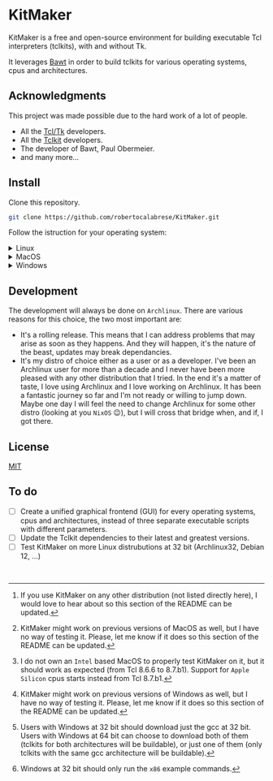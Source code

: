 # KitMaker

KitMaker is a free and open-source environment for building executable Tcl interpreters (tclkits), with and without Tk.

It leverages [Bawt](https://www.tcl3d.org/bawt/index.html) in order to build tclkits for various operating systems, cpus and architectures.

## Acknowledgments

This project was made possible due to the hard work of a lot of people.
- All the [Tcl/Tk](https://www.tcl.tk/) developers.
- All the [Tclkit](https://www.equi4.com/tclkit/) developers.
- The developer of Bawt, Paul Obermeier.
- and many more...

## Install

Clone this repository.

```sh
git clone https://github.com/robertocalabrese/KitMaker.git
```

Follow the istruction for your operating system:

<details>

<summary>Linux</summary>

#### Requirements

Any Linux distribution should suffice.

#### Dependancies

Please note that some setups may require additional dependencies. If something is still found to be missing, please open an issue.

##### Arch Linux
```sh
pacman -S --needed base base-devel
pacman -S --needed cmake libx11 libxft libxss p7zip tcl
```

##### Debian/Ubuntu
```sh
apt install build-essential
apt install cmake libx11-dev libxft-dev libxss-dev p7zip tcl
```

##### Fedora
```sh
dnf group install "C Development Tools and Libraries" "Development Tools"
dnf install cmake libX11-devel libXft-devel libXscrnSaver-devel p7zip tcl
```

##### openSUSE
```sh
zypper install -t pattern devel_basis
zypper install cmake libX11-devel libXft-devel libXss-devel p7zip tcl
```

##### Other [^1]
If your distribution is derived from one of the above, follow the same instructions, otherwise use your distribution package manager to install the default building system (something equivalent to the `Ubuntu` package `build-essential`) and the `cmake`, `libx11`, `libxft`, `libxss`, `p7zip` and `tcl` packages (your distribution may call them differently, modifying them accordingly).

#### Usage

Open a terminal window, go inside the KitMaker folder and run one of the following command:

```sh
./linux.sh        # To display the help

./linux.sh 8.6.6  # To create tclkits at 32 or 64 bits that includes Tcl 8.6.6 (with and without Tk 8.6.6)
./linux.sh 8.6.7  # To create tclkits at 32 or 64 bits that includes Tcl 8.6.7 (with and without Tk 8.6.7)
./linux.sh 8.6.8  # To create tclkits at 32 or 64 bits that includes Tcl 8.6.8 (with and without Tk 8.6.8)
./linux.sh 8.6.9  # To create tclkits at 32 or 64 bits that includes Tcl 8.6.9 (with and without Tk 8.6.9)
./linux.sh 8.6.10 # To create tclkits at 32 or 64 bits that includes Tcl 8.6.10 (with and without Tk 8.6.10)
./linux.sh 8.6.11 # To create tclkits at 32 or 64 bits that includes Tcl 8.6.11 (with and without Tk 8.6.11)
./linux.sh 8.6.12 # To create tclkits at 32 or 64 bits that includes Tcl 8.6.12 (with and without Tk 8.6.12)
./linux.sh 8.6.13 # To create tclkits at 32 or 64 bits that includes Tcl 8.6.13 (with and without Tk 8.6.13)
./linux.sh 8.7.a5 # To create tclkits at 32 or 64 bits that includes Tcl 8.7.a5 (with and without Tk 8.7.a5)
./linux.sh 8.7.b1 # To create tclkits at 32 or 64 bits that includes Tcl 8.7.b1 (with and without Tk 8.7.b1)
```

Depending on your Linux architecture, the resulting tclkits will be located at:

```sh
build/Linux/x86/Release/Distribution/opt/Tcl/bin # For Linux environment at 32 bits
build/Linux/x64/Release/Distribution/opt/Tcl/bin # For Linux environment at 64 bits
```

#### Testing

KitMaker has been tested in the following Linux operative systems, cpus and architecture (from Tcl 8.6.6 to Tcl 8.7.b1):

| OS                  | CPU   | ARCHITECTURE |
|---------------------|-------|--------------|
| Archlinux           | Amd   | 64 bit       |
| Archlinux           | Arm   | 64 bit       |
| Archlinux           | Intel | 64 bit       |
| Debian 12           | Amd   | 64 bit       |
| Debian 12           | Arm   | 64 bit       |
| Debian 12           | Intel | 64 bit       |
| Fedora 38           | Amd   | 64 bit       |
| Fedora 38           | Arm   | 64 bit       |
| Fedora 38           | Intel | 64 bit       |
| openSUSE Leap 15    | Amd   | 64 bit       |
| openSUSE Leap 15    | Arm   | 64 bit       |
| openSUSE Leap 15    | Intel | 64 bit       |
| openSUSE Tumbleweed | Amd   | 32 bit       |
| openSUSE Tumbleweed | Amd   | 64 bit       |
| openSUSE Tumbleweed | Arm   | 64 bit       |
| openSUSE Tumbleweed | Intel | 32 bit       |
| openSUSE Tumbleweed | Intel | 64 bit       |
| Ubuntu 22.04 LTS    | Amd   | 64 bit       |
| Ubuntu 22.04 LTS    | Arm   | 64 bit       |
| Ubuntu 22.04 LTS    | Intel | 64 bit       |
| Ubuntu 23.10        | Amd   | 64 bit       |
| Ubuntu 23.10        | Arm   | 64 bit       |
| Ubuntu 23.10        | Intel | 64 bit       |

</details>

<details>

<summary>MacOS</summary>

#### Requirements

A MacOS Ventura operating system or later [^2].

#### Dependancies

If you are using `MacPorts` as package manager, run the following command inside a terminal:

```sh
port install tcl xorg-server-devel
```

If you are using `Homebrew` as package manager, run the following command inside a terminal:

```sh
brew install tcl-tk xorg-server
```

> [!WARNING]
> The macos script defaults to the Tcl location of the `MacPorts` package manager. If your package manager is `Homebrew`, edit the script and modify the Tcl location accordingly.

#### Usage

Open a terminal window, go inside the KitMaker folder and run one of the following command:

```sh
./macos.sh        # To display the help

./macos.sh 8.6.6  # To create tclkits at 32 or 64 bits that includes Tcl 8.6.6 (with and without Tk 8.6.6)
./macos.sh 8.6.7  # To create tclkits at 32 or 64 bits that includes Tcl 8.6.7 (with and without Tk 8.6.7)
./macos.sh 8.6.8  # To create tclkits at 32 or 64 bits that includes Tcl 8.6.8 (with and without Tk 8.6.8)
./macos.sh 8.6.9  # To create tclkits at 32 or 64 bits that includes Tcl 8.6.9 (with and without Tk 8.6.9)
./macos.sh 8.6.10 # To create tclkits at 32 or 64 bits that includes Tcl 8.6.10 (with and without Tk 8.6.10)
./macos.sh 8.6.11 # To create tclkits at 32 or 64 bits that includes Tcl 8.6.11 (with and without Tk 8.6.11)
./macos.sh 8.6.12 # To create tclkits at 32 or 64 bits that includes Tcl 8.6.12 (with and without Tk 8.6.12)
./macos.sh 8.6.13 # To create tclkits at 32 or 64 bits that includes Tcl 8.6.13 (with and without Tk 8.6.13)
./macos.sh 8.7.a5 # To create tclkits at 32 or 64 bits that includes Tcl 8.7.a5 (with and without Tk 8.7.a5)
./macos.sh 8.7.b1 # To create tclkits at 32 or 64 bits that includes Tcl 8.7.b1 (with and without Tk 8.7.b1)
```

Depending on your MacOS architecture, the resulting tclkits will be located at:

```sh
build/Darwin/x86/Release/Distribution/opt/Tcl/bin # For MacOS environment at 32 bits (only for intel cpu at 32 bits)
build/Darwin/x64/Release/Distribution/opt/Tcl/bin # For MacOS environment at 64 bits (for intel cpu at 64 bits and apple silicons cpus)
```

#### Testing

KitMaker has been tested in the following MacOS operative systems, cpus and architecture [^3]:

| OS            | CPU           | ARCHITECTURE |
|---------------|---------------|--------------|
| MacOS Sonoma  | Apple Silicon | 64 bit       |
| MacOS Ventura | Apple Silicon | 64 bit       |

</details>

<details>

<summary>Windows</summary>

#### Requirements

KitMaker requires Windows 10 operating system or later [^4].

#### Dependancies

Download one or both the `gcc` compiler(s) listed below depending on your Windows architecture [^5]:

- [gcc 7.2.0 at 32 bit](https://www.tcl3d.org/bawt/download/Bootstrap-Windows/gcc7.2.0_i686-w64-mingw32.7z)
- [gcc 7.2.0 at 64 bit](https://www.tcl3d.org/bawt/download/Bootstrap-Windows/gcc7.2.0_x86_64-w64-mingw32.7z)

#### Usage

Open a command shell window, i.e. powershell, go inside the KitMaker folder and run one of the following command [^6].

```sh
./windows.bat            # To display the help

# x86 means 32 bits
./windows.bat x86 8.6.6  # To create tclkits at 32 bits that includes Tcl 8.6.6  (with and without Tk 8.6.6)
./windows.bat x86 8.6.7  # To create tclkits at 32 bits that includes Tcl 8.6.7  (with and without Tk 8.6.7)
./windows.bat x86 8.6.8  # To create tclkits at 32 bits that includes Tcl 8.6.8  (with and without Tk 8.6.8)
./windows.bat x86 8.6.9  # To create tclkits at 32 bits that includes Tcl 8.6.9  (with and without Tk 8.6.9)
./windows.bat x86 8.6.10 # To create tclkits at 32 bits that includes Tcl 8.6.10 (with and without Tk 8.6.10)
./windows.bat x86 8.6.11 # To create tclkits at 32 bits that includes Tcl 8.6.11 (with and without Tk 8.6.11)
./windows.bat x86 8.6.12 # To create tclkits at 32 bits that includes Tcl 8.6.12 (with and without Tk 8.6.12)
./windows.bat x86 8.6.13 # To create tclkits at 32 bits that includes Tcl 8.6.13 (with and without Tk 8.6.13)
./windows.bat x86 8.7.a5 # To create tclkits at 32 bits that includes Tcl 8.7.a5 (with and without Tk 8.7.a5)
./windows.bat x86 8.7.b1 # To create tclkits at 32 bits that includes Tcl 8.7.b1 (with and without Tk 8.7.b1)

# x64 means 64 bits
./windows.bat x64 8.6.6  # To create tclkits at 64 bits that includes Tcl 8.6.6  (with and without Tk 8.6.6)
./windows.bat x64 8.6.7  # To create tclkits at 64 bits that includes Tcl 8.6.7  (with and without Tk 8.6.7)
./windows.bat x64 8.6.8  # To create tclkits at 64 bits that includes Tcl 8.6.8  (with and without Tk 8.6.8)
./windows.bat x64 8.6.9  # To create tclkits at 64 bits that includes Tcl 8.6.9  (with and without Tk 8.6.9)
./windows.bat x64 8.6.10 # To create tclkits at 64 bits that includes Tcl 8.6.10 (with and without Tk 8.6.10)
./windows.bat x64 8.6.11 # To create tclkits at 64 bits that includes Tcl 8.6.11 (with and without Tk 8.6.11)
./windows.bat x64 8.6.12 # To create tclkits at 64 bits that includes Tcl 8.6.12 (with and without Tk 8.6.12)
./windows.bat x64 8.6.13 # To create tclkits at 64 bits that includes Tcl 8.6.13 (with and without Tk 8.6.13)
./windows.bat x64 8.7.a5 # To create tclkits at 64 bits that includes Tcl 8.7.a5 (with and without Tk 8.7.a5)
./windows.bat x64 8.7.b1 # To create tclkits at 64 bits that includes Tcl 8.7.b1 (with and without Tk 8.7.b1)
```

Depending on the architecture chosen ('x86' or 'x64'), the resulting two tclkits will be located at:

```sh
build/Windows/x86/Release/Distribution/opt/Tcl/bin # If you have choosen to build for 32 bit architecture.
build/Windows/x64/Release/Distribution/opt/Tcl/bin # If you have choosen to build for 64 bit architecture.
```

#### Testing

KitMaker has been tested in the following Windows operative systems, cpus and architecture (from Tcl 8.6.6 to Tcl 8.7.b1):

| OS                     | CPU   | ARCHITECTURE |
|------------------------|-------|--------------|
| Windows 10 Pro Edition | Amd   | 64 bit       |
| Windows 10 Pro Edition | Intel | 64 bit       |
| Windows 11 Pro Edition | Arm   | 64 bit       |

</details>

## Development

The development will always be done on `Archlinux`.
There are various reasons for this choice, the two most important are:
- It's a rolling release. This means that I can address problems that may arise as soon as they happens. And they will happen, it's the nature of the beast, updates may break dependancies.
- It's my distro of choice either as a user or as a developer. I've been an Archlinux user for more than a decade and I never have been more pleased with any other distribution that I tried. In the end it's a matter of taste, I love using Archlinux and I love working on Archlinux. It has been a fantastic journey so far and I'm not ready or willing to jump down. Maybe one day I will feel the need to change Archlinux for some other distro (looking at you `NixOS` :wink:), but I will cross that bridge when, and if, I got there.

## License

[MIT](/LICENSE)

## To do

- [ ] Create a unified graphical frontend (GUI) for every operating systems, cpus and architectures, instead of three separate executable scripts with different parameters.
- [ ] Update the Tclkit dependencies to their latest and greatest versions.
- [ ] Test KitMaker on more Linux distrubutions at 32 bit (Archlinux32, Debian 12, ...)

&nbsp;

[^1]: If you use KitMaker on any other distribution (not listed directly here), I would love to hear about so this section of the README can be updated.
[^2]: KitMaker might work on previous versions of MacOS as well, but I have no way of testing it. Please, let me know if it does so this section of the README can be updated.
[^3]: I do not own an `Intel` based MacOS to properly test KitMaker on it, but it should work as expected (from Tcl 8.6.6 to 8.7.b1).
Support for `Apple Silicon` cpus starts instead from Tcl 8.7.b1.
[^4]: KitMaker might work on previous versions of Windows as well, but I have no way of testing it. Please, let me know if it does so this section of the README can be updated.
[^5]: Users with Windows at 32 bit should download just the gcc at 32 bit. Users with Windows at 64 bit can choose to download both of them (tclkits for both architectures will be buildable), or just one of them (only tclkits with the same gcc architecture will be buildable).
[^6]: Windows at 32 bit should only run the `x86` example commands.
